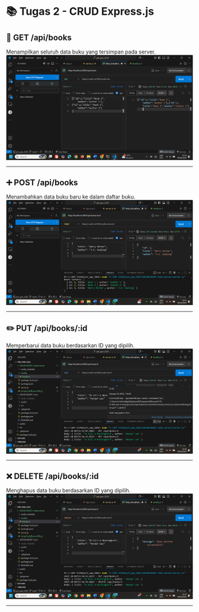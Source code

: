 # 📚 Tugas 2 - CRUD Express.js

## 👀 GET /api/books
Menampilkan seluruh data buku yang tersimpan pada server.
![GET](./SS/get.png)

---

## ➕ POST /api/books
Menambahkan data buku baru ke dalam daftar buku.
![POST](./SS/post.png)

---

## ✏️ PUT /api/books/:id
Memperbarui data buku berdasarkan ID yang dipilih.
![PUT](./SS/put.png)

---

## ❌ DELETE /api/books/:id
Menghapus data buku berdasarkan ID yang dipilih.
![DELETE](./SS/delete.png)

---

